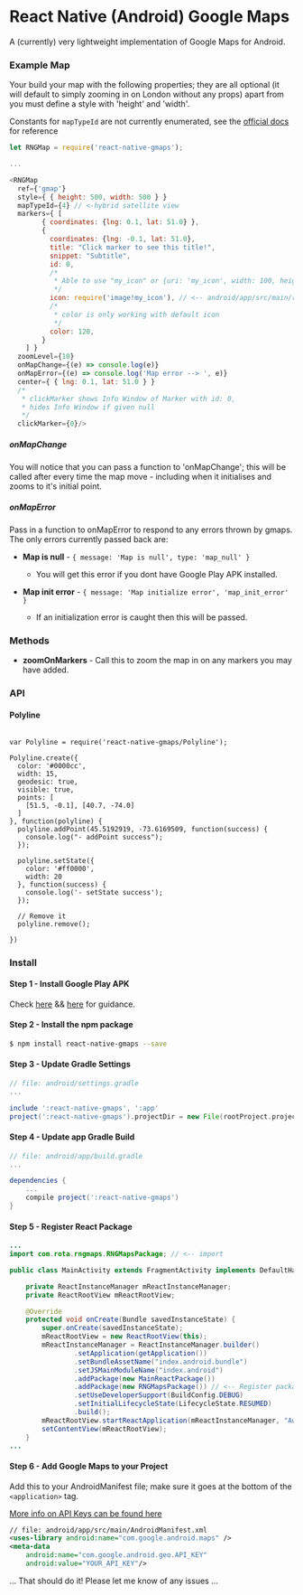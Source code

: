 # React Native (Android) Google Maps

A (currently) very lightweight implementation of Google Maps for Android.

### Example Map

Your build your map with the following properties; they are all optional (it will default to simply zooming in on London without any props) apart from you must define a style with 'height' and 'width'.

Constants for `mapTypeId` are not currently enumerated, see the [official docs](https://developers.google.com/android/reference/com/google/android/gms/maps/GoogleMap.html#MAP_TYPE_HYBRID) for reference

``` js
let RNGMap = require('react-native-gmaps');

...

<RNGMap
  ref={'gmap'}
  style={ { height: 500, width: 500 } }
  mapTypeId={4} // <-hybrid satellite view
  markers={ [
        { coordinates: {lng: 0.1, lat: 51.0} },
        {
          coordinates: {lng: -0.1, lat: 51.0},
          title: "Click marker to see this title!",
          snippet: "Subtitle",
          id: 0,
          /*
           * Able to use "my_icon" or {uri: 'my_icon', width: 100, height: 100 } here as well
           */
          icon: require('image!my_icon'), // <-- android/app/src/main/res/drawable/my_icon.png
          /*
           * color is only working with default icon
           */
          color: 120,
        }
    ] }
  zoomLevel={10}
  onMapChange={(e) => console.log(e)}
  onMapError={(e) => console.log('Map error --> ', e)}
  center={ { lng: 0.1, lat: 51.0 } }
  /*
   * clickMarker shows Info Window of Marker with id: 0,
   * hides Info Window if given null
   */
  clickMarker={0}/>
```

##### onMapChange

You will notice that you can pass a function to 'onMapChange'; this will be called after every time the map move - including when it initialises and zooms to it's initial point.

##### onMapError

Pass in a function to onMapError to respond to any errors thrown by gmaps. The only errors currently passed back are:

- **Map is null** - `{ message: 'Map is null', type: 'map_null' }`
  - You will get this error if you dont have Google Play APK installed.

- **Map init error** - `{ message: 'Map initialize error', 'map_init_error' }`
  - If an initialization error is caught then this will be passed.

### Methods

- **zoomOnMarkers** - Call this to zoom the map in on any markers you may have added.

### API

#### Polyline

```

var Polyline = require('react-native-gmaps/Polyline');

Polyline.create({
  color: '#0000cc',
  width: 15,
  geodesic: true,
  visible: true,
  points: [
    [51.5, -0.1], [40.7, -74.0]
  ]
}, function(polyline) {
  polyline.addPoint(45.5192919, -73.6169509, function(success) {
    console.log("- addPoint success");
  });

  polyline.setState({
    color: '#ff0000',
    width: 20
  }, function(success) {
    console.log('- setState success');
  });

  // Remove it
  polyline.remove();

})
```

### Install

#### Step 1 - Install Google Play APK

Check [here](https://developers.google.com/android/guides/setup) && [here](http://stackoverflow.com/questions/20121883/how-to-install-google-play-services-in-a-genymotion-vm-with-no-drag-and-drop-su) for guidance.

#### Step 2 - Install the npm package
```sh
$ npm install react-native-gmaps --save
```

#### Step 3 - Update Gradle Settings

```gradle
// file: android/settings.gradle
...

include ':react-native-gmaps', ':app'
project(':react-native-gmaps').projectDir = new File(rootProject.projectDir, '../node_modules/react-native-gmaps/android/app')
```

#### Step 4 - Update app Gradle Build

```gradle
// file: android/app/build.gradle
...

dependencies {
    ...
    compile project(':react-native-gmaps')
}
```

#### Step 5 - Register React Package

```java
...
import com.rota.rngmaps.RNGMapsPackage; // <-- import

public class MainActivity extends FragmentActivity implements DefaultHardwareBackBtnHandler {

    private ReactInstanceManager mReactInstanceManager;
    private ReactRootView mReactRootView;

    @Override
    protected void onCreate(Bundle savedInstanceState) {
        super.onCreate(savedInstanceState);
        mReactRootView = new ReactRootView(this);
        mReactInstanceManager = ReactInstanceManager.builder()
                .setApplication(getApplication())
                .setBundleAssetName("index.android.bundle")
                .setJSMainModuleName("index.android")
                .addPackage(new MainReactPackage())
                .addPackage(new RNGMapsPackage()) // <-- Register package here
                .setUseDeveloperSupport(BuildConfig.DEBUG)
                .setInitialLifecycleState(LifecycleState.RESUMED)
                .build();
        mReactRootView.startReactApplication(mReactInstanceManager, "AwesomeProject", null);
        setContentView(mReactRootView);
    }
...

```

#### Step 6 - Add Google Maps to your Project

Add this to your AndroidManifest file; make sure it goes at the bottom of the `<application>` tag.

[More info on API Keys can be found here](https://developers.google.com/maps/documentation/android-api/signup?hl=en)

``` xml
// file: android/app/src/main/AndroidManifest.xml
<uses-library android:name="com.google.android.maps" />
<meta-data
    android:name="com.google.android.geo.API_KEY"
    android:value="YOUR_API_KEY"/>
```

... That should do it! Please let me know of any issues ...
